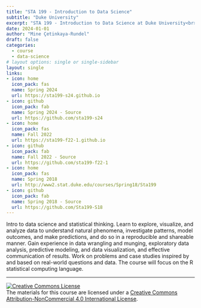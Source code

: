 ```yaml
---
title: "STA 199 - Introduction to Data Science"
subtitle: "Duke University"
excerpt: "STA 199 - Introduction to Data Science at Duke University<br><br>Teaching in Spring 2024"
date: 2024-01-01
author: "Mine Çetinkaya-Rundel"
draft: false
categories:
  - course
  - data-science
# layout options: single or single-sidebar
layout: single  
links:
- icon: home
  icon_pack: fas
  name: Spring 2024
  url: https://sta199-s24.github.io
- icon: github
  icon_pack: fab
  name: Spring 2024 - Source
  url: https://github.com/sta199-s24
- icon: home
  icon_pack: fas
  name: Fall 2022
  url: https://sta199-f22-1.github.io
- icon: github
  icon_pack: fab
  name: Fall 2022 - Source
  url: https://github.com/sta199-f22-1
- icon: home
  icon_pack: fas
  name: Spring 2018
  url: http://www2.stat.duke.edu/courses/Spring18/Sta199
- icon: github
  icon_pack: fab
  name: Spring 2018 - Source
  url: https://github.com/Sta199-S18
---
```


Intro to data science and statistical thinking. Learn to explore, visualize, and analyze data to understand natural phenomena, investigate patterns, model outcomes, and make predictions, and do so in a reproducible and shareable manner. Gain experience in data wrangling and munging, exploratory data analysis, predictive modeling, and data visualization, and effective communication of results. Work on problems and case studies inspired by and based on real-world questions and data. The course will focus on the R statistical computing language.

---

<a rel="license" href="http://creativecommons.org/licenses/by-nc/4.0/"><img alt="Creative Commons License" style="border-width:0" src="https://i.creativecommons.org/l/by-nc/4.0/88x31.png" /></a><br />The materials for this course are licensed under a <a rel="license" href="http://creativecommons.org/licenses/by-nc/4.0/">Creative Commons Attribution-NonCommercial 4.0 International License</a>.
